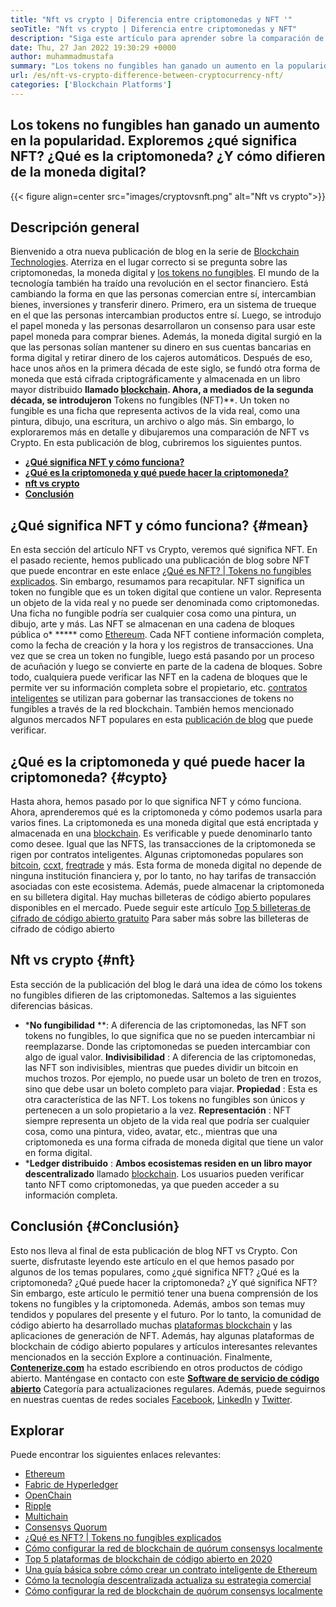 ```yaml
---
title: "Nft vs crypto | Diferencia entre criptomonedas y NFT '" 
seoTitle: "Nft vs crypto | Diferencia entre criptomonedas y NFT" 
description: "Siga este artículo para aprender sobre la comparación de NFT vs Crypto. Los NFT representan objetos de la vida real donde la criptografía es una forma cifrada de moneda digital." 
date: Thu, 27 Jan 2022 19:30:29 +0000
author: muhammadmustafa
summary: "Los tokens no fungibles han ganado un aumento en la popularidad. Exploremos ¿qué significa NFT? ¿Qué es la criptomoneda? ¿Y cómo difieren de la moneda digital?" 
url: /es/nft-vs-crypto-difference-between-cryptocurrency-nft/
categories: ['Blockchain Platforms']
---
```


## Los tokens no fungibles han ganado un aumento en la popularidad. Exploremos ¿qué significa NFT? ¿Qué es la criptomoneda? ¿Y cómo difieren de la moneda digital?

{{< figure align=center src="images/cryptovsnft.png" alt="Nft vs crypto">}}


## Descripción general
Bienvenido a otra nueva publicación de blog en la serie de [Blockchain Technologies][1]. Aterriza en el lugar correcto si se pregunta sobre las criptomonedas, la moneda digital y [los tokens no fungibles][2]. El mundo de la tecnología también ha traído una revolución en el sector financiero. Está cambiando la forma en que las personas comercian entre sí, intercambian bienes, inversiones y transferir dinero. Primero, era un sistema de trueque en el que las personas intercambian productos entre sí. Luego, se introdujo el papel moneda y las personas desarrollaron un consenso para usar este papel moneda para comprar bienes. Además, la moneda digital surgió en la que las personas solían mantener su dinero en sus cuentas bancarias en forma digital y retirar dinero de los cajeros automáticos.
Después de eso, hace unos años en la primera década de este siglo, se fundó otra forma de moneda que está cifrada criptográficamente y almacenada en un libro mayor distribuido  **llamado [blockchain][3]. Ahora, a mediados de la segunda década, se introdujeron**  Tokens no fungibles (NFT)**. Un token no fungible es una ficha que representa activos de la vida real, como una pintura, dibujo, una escritura, un archivo o algo más. Sin embargo, lo exploraremos más en detalle y dibujaremos una comparación de NFT vs Crypto. En esta publicación de blog, cubriremos los siguientes puntos.
*  **[¿Qué significa NFT y cómo funciona?][4]**  
*  **[¿Qué es la criptomoneda y qué puede hacer la criptomoneda?][5]**  
*  **[nft vs crypto][6]**  
*  **[Conclusión][7]**  

## ¿Qué significa NFT y cómo funciona? {#mean}

En esta sección del artículo NFT vs Crypto, veremos qué significa NFT. En el pasado reciente, hemos publicado una publicación de blog sobre NFT que puede encontrar en este enlace [¿Qué es NFT? | Tokens no fungibles explicados][2]. Sin embargo, resumamos para recapitular. NFT significa un token no fungible que es un token digital que contiene un valor. Representa un objeto de la vida real y no puede ser denominada como criptomonedas. Una ficha no fungible podría ser cualquier cosa como una pintura, un dibujo, arte y más. Las NFT se almacenan en una cadena de bloques pública o* ***** como [Ethereum][8]. Cada NFT contiene información completa, como la fecha de creación y la hora y los registros de transacciones. Una vez que se crea un token no fungible, luego está pasando por un proceso de acuñación y luego se convierte en parte de la cadena de bloques.
Sobre todo, cualquiera puede verificar las NFT en la cadena de bloques que le permite ver su información completa sobre el propietario, etc. [contratos inteligentes][9] se utilizan para gobernar las transacciones de tokens no fungibles a través de la red blockchain. También hemos mencionado algunos mercados NFT populares en esta [publicación de blog][2] que puede verificar.

## ¿Qué es la criptomoneda y qué puede hacer la criptomoneda? {#cypto}

Hasta ahora, hemos pasado por lo que significa NFT y cómo funciona. Ahora, aprenderemos qué es la criptomoneda y cómo podemos usarla para varios fines. La criptomoneda es una moneda digital que está encriptada y almacenada en una [blockchain][1]. Es verificable y puede denominarlo tanto como desee. Igual que las NFTS, las transacciones de la criptomoneda se rigen por contratos inteligentes. Algunas criptomonedas populares son [bitcoin][10], [ccxt][11], [freqtrade][12] y más.
Esta forma de moneda digital no depende de ninguna institución financiera y, por lo tanto, no hay tarifas de transacción asociadas con este ecosistema. Además, puede almacenar la criptomoneda en su billetera digital. Hay muchas billeteras de código abierto populares disponibles en el mercado. Puede seguir este artículo [Top 5 billeteras de cifrado de código abierto gratuito][13] Para saber más sobre las billeteras de cifrado de código abierto

## Nft vs crypto {#nft}

Esta sección de la publicación del blog le dará una idea de cómo los tokens no fungibles difieren de las criptomonedas. Saltemos a las siguientes diferencias básicas.
*  ***No fungibilidad** **: A diferencia de las criptomonedas, las NFT son tokens no fungibles, lo que significa que no se pueden intercambiar ni reemplazarse. Donde las criptomonedas se pueden intercambiar con algo de igual valor.
 **Indivisibilidad** : A diferencia de las criptomonedas, las NFT son indivisibles, mientras que puedes dividir un bitcoin en muchos trozos. Por ejemplo, no puede usar un boleto de tren en trozos, sino que debe usar un boleto completo para viajar.
 **Propiedad** : Esta es otra característica de las NFT. Los tokens no fungibles son únicos y pertenecen a un solo propietario a la vez.
 **Representación** : NFT siempre representa un objeto de la vida real que podría ser cualquier cosa, como una pintura, video, avatar, etc., mientras que una criptomoneda es una forma cifrada de moneda digital que tiene un valor en forma digital.
*  ***Ledger distribuido** : **Ambos ecosistemas residen en un libro mayor descentralizado**  llamado [blockchain][1]. Los usuarios pueden verificar tanto NFT como criptomonedas, ya que pueden acceder a su información completa.

## Conclusión  {#Conclusión}

Esto nos lleva al final de esta publicación de blog NFT vs Crypto. Con suerte, disfrutaste leyendo este artículo en el que hemos pasado por algunos de los temas populares, como ¿qué significa NFT? ¿Qué es la criptomoneda? ¿Qué puede hacer la criptomoneda? ¿Y qué significa NFT? Sin embargo, este artículo le permitió tener una buena comprensión de los tokens no fungibles y la criptomoneda. Además, ambos son temas muy tendidos y populares del presente y el futuro. Por lo tanto, la comunidad de código abierto ha desarrollado muchas [plataformas blockchain][1] y las aplicaciones de generación de NFT. Además, hay algunas plataformas de blockchain de código abierto populares y artículos interesantes relevantes mencionados en la sección Explore a continuación.
Finalmente,  **[Contenerize.com][14]** ha estado escribiendo en otros productos de código abierto. Manténgase en contacto con este **[Software de servicio de código abierto][15]**  Categoría para actualizaciones regulares. Además, puede seguirnos en nuestras cuentas de redes sociales [Facebook][16], [LinkedIn][17] y [Twitter][18].

## Explorar
Puede encontrar los siguientes enlaces relevantes:
  * [Ethereum][8]
  * [Fabric de Hyperledger][19]
  * [OpenChain][20]
  * [Ripple][21]
  * [Multichain][22]
  * [Consensys Quorum][23]
  * [¿Qué es NFT? | Tokens no fungibles explicados][2]
  * [Cómo configurar la red de blockchain de quórum consensys localmente][24]
  * [Top 5 plataformas de blockchain de código abierto en 2020][25]
  * [Una guía básica sobre cómo crear un contrato inteligente de Ethereum][26]
  * [Cómo la tecnología descentralizada actualiza su estrategia comercial][27]
  * [Cómo configurar la red de blockchain de quórum consensys localmente][24]



 [1]: https://blog.containerize.com/category/blockchain-platforms/
 [2]: https://blog.containerize.com/blockchain-platforms/what-is-nft-non-fungible-tokens-explained/
 [3]: https://products.containerize.com/blockchain-platforms/
 [4]: #mean
 [5]: #cypto
 [6]: #nft
 [7]: #Conclusion
 [8]: https://products.containerize.com/blockchain-platforms/ethereum
 [9]: https://blog.containerize.com/blockchain-platforms/smart-contract-tutorial-ethereum-blockchain-development/
 [10]: https://bitcoin.org/en/
 [11]: https://opencollective.com/ccxt
 [12]: https://www.freqtrade.io/en/stable/
 [13]: https://blog.containerize.com/blockchain-platforms/top-5-free-open-source-crypto-wallets-in-2021/
 [14]: https://www.containerize.com/
 [15]: https://products.containerize.com/helpdesk/
 [16]: https://web.facebook.com/containerize
 [17]: https://www.linkedin.com/company/containerize/
 [18]: https://twitter.com/containerize_co
 [19]: https://products.containerize.com/blockchain-platforms/hyperledger-fabric
 [20]: https://products.containerize.com/blockchain-platforms/openchain
 [21]: https://products.containerize.com/blockchain-platforms/ripple
 [22]: https://products.containerize.com/blockchain-platforms/multichain
 [23]: https://products.containerize.com/blockchain-platforms/consensys-quorum
 [24]: https://blog.containerize.com/blockchain-platforms/how-to-setup-consensys-quorum-blockchain-network-locally/
 [25]: https://blog.containerize.com/blockchain-platforms/top-5-open-source-blockchain-platforms-in-2020/
 [26]: https://blog.containerize.com/
 [27]: https://blog.containerize.com/2020/11/27/how-decentralized-technology-upgrades-your-business-strategy/
